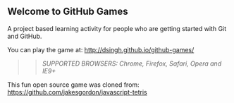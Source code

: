 ## Welcome to GitHub Games

A project based learning activity for people who are getting started with Git and GitHub.

You can play the game at: http://dsingh.github.io/github-games/

>> _*SUPPORTED BROWSERS*: Chrome, Firefox, Safari, Opera and IE9+_

This fun open source game was cloned from: https://github.com/jakesgordon/javascript-tetris
